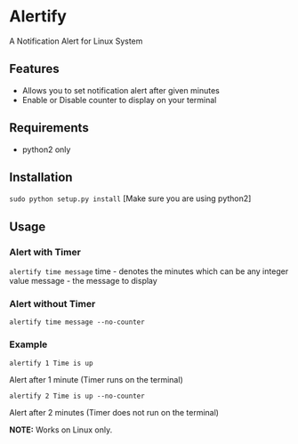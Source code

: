 # Alertify
A Notification Alert for Linux System


## Features ##
* Allows you to set notification alert after given minutes
* Enable or Disable counter to display on your terminal

## Requirements ##
* python2 only

## Installation ##
``sudo python setup.py install``
[Make sure you are using python2]

## Usage ##
### Alert with Timer ###
``alertify time message``
time - denotes the minutes which can be any integer value
message - the message to display

### Alert without Timer
``alertify time message --no-counter``

### Example ###
``alertify 1 Time is up``

Alert after 1 minute (Timer runs on the terminal)

``alertify 2 Time is up --no-counter``

Alert after 2 minutes (Timer does not run on the terminal)



**NOTE:** Works on Linux only.
